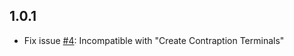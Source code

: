 ## 1.0.1
- Fix issue [#4](https://github.com/leon-o/Create-Dynamic-Lights/issues/4): Incompatible with "Create Contraption Terminals"

